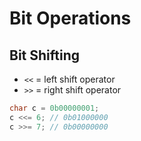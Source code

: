 # Bit Operations

## Bit Shifting
- `<<` = left shift operator
- `>>` = right shift operator

```C
char c = 0b00000001;
c <<= 6; // 0b01000000
c >>= 7; // 0b00000000
```
